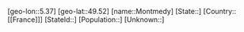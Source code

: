 ﻿---
location: [49.52,5.37]
type: City
tags:
- geo/City


SpocWebEntityId: 32585
isDeleted: false
confidential: public

---
[geo-lon::5.37]
[geo-lat::49.52]
[name::Montmedy]
[State::]
[Country::[[France]]]
[StateId::]
[Population::]
[Unknown::]

